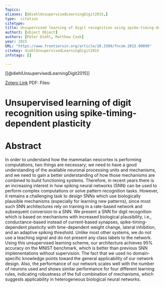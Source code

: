 ```yaml
---
Topics: 
aliases: [@diehlUnsupervisedLearningDigit2015,]
type:  citation
citetype: 
title: Unsupervised learning of digit recognition using spike-timing-dependent plasticity
author2: [object Object]
authors: [Peter Diehl, Matthew Cook]
year: 2015
URL: "https://www.frontiersin.org/article/10.3389/fncom.2015.00099"
citekey: diehlUnsupervisedLearningDigit2015
infotags: []

---
```


[[@diehlUnsupervisedLearningDigit2015]]

[Zotero Link](zotero://select/items/@diehlUnsupervisedLearningDigit2015)
PDF: 
Files: 

# Unsupervised learning of digit recognition using spike-timing-dependent plasticity
# Abstract
In order to understand how the mammalian neocortex is performing computations, two things are necessary; we need to have a good understanding of the available neuronal processing units and mechanisms, and we need to gain a better understanding of how those mechanisms are combined to build functioning systems. Therefore, in recent years there is an increasing interest in how spiking neural networks (SNN) can be used to perform complex computations or solve pattern recognition tasks. However, it remains a challenging task to design SNNs which use biologically plausible mechanisms (especially for learning new patterns), since most such SNN architectures rely on training in a rate-based network and subsequent conversion to a SNN. We present a SNN for digit recognition which is based on mechanisms with increased biological plausibility, i.e., conductance-based instead of current-based synapses, spike-timing-dependent plasticity with time-dependent weight change, lateral inhibition, and an adaptive spiking threshold. Unlike most other systems, we do not use a teaching signal and do not present any class labels to the network. Using this unsupervised learning scheme, our architecture achieves 95% accuracy on the MNIST benchmark, which is better than previous SNN implementations without supervision. The fact that we used no domain-specific knowledge points toward the general applicability of our network design. Also, the performance of our network scales well with the number of neurons used and shows similar performance for four different learning rules, indicating robustness of the full combination of mechanisms, which suggests applicability in heterogeneous biological neural networks.


